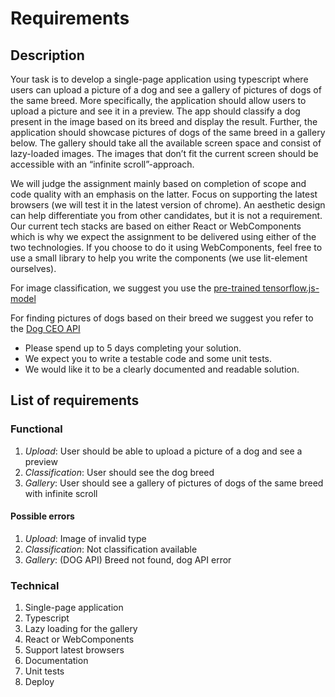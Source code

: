 # Requirements

## Description

Your task is to develop a single-page application using typescript where users
can upload a picture of a dog and see a gallery of pictures of dogs of the same
breed. More specifically, the application should allow users to upload a picture
and see it in a preview. The app should classify a dog present in the image
based on its breed and display the result. Further, the application should
showcase pictures of dogs of the same breed in a gallery below. The gallery
should take all the available screen space and consist of lazy-loaded images.
The images that don’t fit the current screen should be accessible with an
“infinite scroll”-approach.

We will judge the assignment mainly based on completion of scope and code
quality with an emphasis on the latter. Focus on supporting the latest browsers
(we will test it in the latest version of chrome). An aesthetic design can help
differentiate you from other candidates, but it is not a requirement. Our
current tech stacks are based on either React or WebComponents which is why we
expect the assignment to be delivered using either of the two technologies. If
you choose to do it using WebComponents, feel free to use a small library to
help you write the components (we use lit-element ourselves).

For image classification, we suggest you use the
[pre-trained tensorflow.js-model](https://github.com/tensorflow/tfjs-models/tree/master/mobilenet)

For finding pictures of dogs based on their breed we suggest you refer to the
[Dog CEO API](https://dog.ceo/dog-api/)

- Please spend up to 5 days completing your solution.
- We expect you to write a testable code and some unit tests.
- We would like it to be a clearly documented and readable solution.

## List of requirements

### Functional

1. _Upload_: User should be able to upload a picture of a dog and see a preview
2. _Classification_: User should see the dog breed
3. _Gallery_: User should see a gallery of pictures of dogs of the same breed
   with infinite scroll

#### Possible errors

1. _Upload_: Image of invalid type
2. _Classification_: Not classification available
3. _Gallery_: (DOG API) Breed not found, dog API error

### Technical

1. Single-page application
2. Typescript
3. Lazy loading for the gallery
4. React or WebComponents
5. Support latest browsers
6. Documentation
7. Unit tests
8. Deploy
